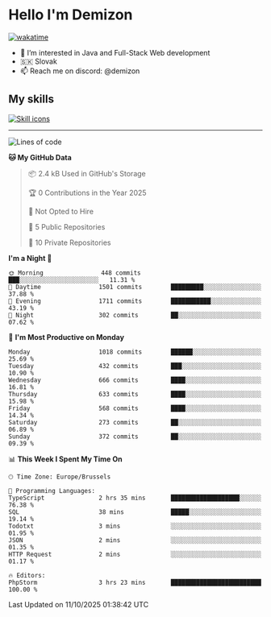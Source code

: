 # Hello I'm Demizon
[![wakatime](https://wakatime.com/badge/user/6ad1949f-d6d7-44f9-9eee-c35e54cc499b.svg)](https://wakatime.com/@6ad1949f-d6d7-44f9-9eee-c35e54cc499b)
- 👀 I’m interested in Java and Full-Stack Web development
- 🇸🇰 Slovak
- 📫 Reach me on discord: @demizon

## My skills
[![Skill icons](https://skillicons.dev/icons?i=java,js,ts,html,css,react,nextjs,tailwind,supabase,py,git,docker,linux,mysql,postgres,mongo&theme=dark)](https://github.com/Demizon3433)

---

<!--START_SECTION:waka-->
![Lines of code](https://img.shields.io/badge/From%20Hello%20World%20I%27ve%20Written-1.4%20million%20lines%20of%20code-blue)

**🐱 My GitHub Data** 

> 📦 2.4 kB Used in GitHub's Storage 
 > 
> 🏆 0 Contributions in the Year 2025
 > 
> 🚫 Not Opted to Hire
 > 
> 📜 5 Public Repositories 
 > 
> 🔑 10 Private Repositories 
 > 
**I'm a Night 🦉** 

```text
🌞 Morning                448 commits         ███░░░░░░░░░░░░░░░░░░░░░░   11.31 % 
🌆 Daytime                1501 commits        █████████░░░░░░░░░░░░░░░░   37.88 % 
🌃 Evening                1711 commits        ███████████░░░░░░░░░░░░░░   43.19 % 
🌙 Night                  302 commits         ██░░░░░░░░░░░░░░░░░░░░░░░   07.62 % 
```
📅 **I'm Most Productive on Monday** 

```text
Monday                   1018 commits        ██████░░░░░░░░░░░░░░░░░░░   25.69 % 
Tuesday                  432 commits         ███░░░░░░░░░░░░░░░░░░░░░░   10.90 % 
Wednesday                666 commits         ████░░░░░░░░░░░░░░░░░░░░░   16.81 % 
Thursday                 633 commits         ████░░░░░░░░░░░░░░░░░░░░░   15.98 % 
Friday                   568 commits         ████░░░░░░░░░░░░░░░░░░░░░   14.34 % 
Saturday                 273 commits         ██░░░░░░░░░░░░░░░░░░░░░░░   06.89 % 
Sunday                   372 commits         ██░░░░░░░░░░░░░░░░░░░░░░░   09.39 % 
```


📊 **This Week I Spent My Time On** 

```text
🕑︎ Time Zone: Europe/Brussels

💬 Programming Languages: 
TypeScript               2 hrs 35 mins       ███████████████████░░░░░░   76.38 % 
SQL                      38 mins             █████░░░░░░░░░░░░░░░░░░░░   19.14 % 
Todotxt                  3 mins              ░░░░░░░░░░░░░░░░░░░░░░░░░   01.95 % 
JSON                     2 mins              ░░░░░░░░░░░░░░░░░░░░░░░░░   01.35 % 
HTTP Request             2 mins              ░░░░░░░░░░░░░░░░░░░░░░░░░   01.17 % 

🔥 Editors: 
PhpStorm                 3 hrs 23 mins       █████████████████████████   100.00 % 
```


 Last Updated on 11/10/2025 01:38:42 UTC
<!--END_SECTION:waka-->

